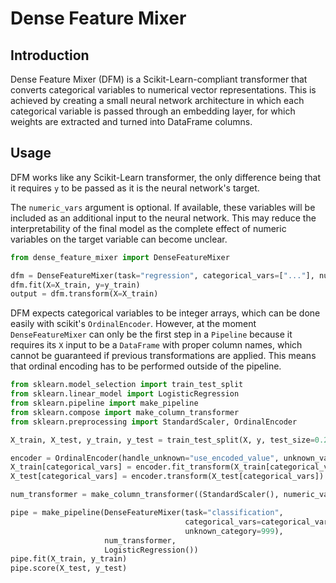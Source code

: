 # Dense Feature Mixer

## Introduction

Dense Feature Mixer (DFM) is a Scikit-Learn-compliant transformer that converts categorical variables to numerical vector representations. This is achieved by creating a small neural network architecture in which each categorical variable is passed through an embedding layer, for which weights are extracted and turned into DataFrame columns.

## Usage

DFM works like any Scikit-Learn transformer, the only difference being that it requires `y` to be passed as it is the neural network's target.

The `numeric_vars` argument is optional. If available, these variables will be included as an additional input to the neural network. This may reduce the interpretability of the final model as the complete effect of numeric variables on the target variable can become unclear.

```python
from dense_feature_mixer import DenseFeatureMixer

dfm = DenseFeatureMixer(task="regression", categorical_vars=["..."], numeric_vars=["..."])
dfm.fit(X=X_train, y=y_train)
output = dfm.transform(X=X_train)
```

DFM expects categorical variables to be integer arrays, which can be done easily with scikit's `OrdinalEncoder`. However, at the moment `DenseFeatureMixer` can only be the first step in a `Pipeline` because it requires its `X` input to be a `DataFrame` with proper column names, which cannot be guaranteed if previous transformations are applied. This means that ordinal encoding has to be performed outside of the pipeline.

```python
from sklearn.model_selection import train_test_split
from sklearn.linear_model import LogisticRegression
from sklearn.pipeline import make_pipeline
from sklearn.compose import make_column_transformer
from sklearn.preprocessing import StandardScaler, OrdinalEncoder

X_train, X_test, y_train, y_test = train_test_split(X, y, test_size=0.2)

encoder = OrdinalEncoder(handle_unknown="use_encoded_value", unknown_value=999)
X_train[categorical_vars] = encoder.fit_transform(X_train[categorical_vars])
X_test[categorical_vars] = encoder.transform(X_test[categorical_vars])

num_transformer = make_column_transformer((StandardScaler(), numeric_vars), remainder="passthrough")

pipe = make_pipeline(DenseFeatureMixer(task="classification",
                                       categorical_vars=categorical_vars,
                                       unknown_category=999),
                     num_transformer,
                     LogisticRegression())
pipe.fit(X_train, y_train)
pipe.score(X_test, y_test)
```